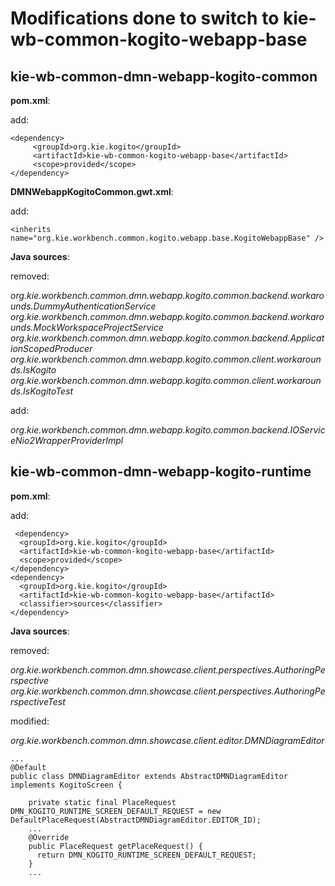 Modifications done to switch to kie-wb-common-kogito-webapp-base
================================================================

kie-wb-common-dmn-webapp-kogito-common
--------------------------------------

**pom.xml**: 

add:

    <dependency>
         <groupId>org.kie.kogito</groupId>
         <artifactId>kie-wb-common-kogito-webapp-base</artifactId>
         <scope>provided</scope>
    </dependency>
    

**DMNWebappKogitoCommon.gwt.xml**:

add:

    <inherits name="org.kie.workbench.common.kogito.webapp.base.KogitoWebappBase" />
    
**Java sources**:

removed:

   *org.kie.workbench.common.dmn.webapp.kogito.common.backend.workarounds.DummyAuthenticationService
    org.kie.workbench.common.dmn.webapp.kogito.common.backend.workarounds.MockWorkspaceProjectService
    org.kie.workbench.common.dmn.webapp.kogito.common.backend.ApplicationScopedProducer
    org.kie.workbench.common.dmn.webapp.kogito.common.client.workarounds.IsKogito
    org.kie.workbench.common.dmn.webapp.kogito.common.client.workarounds.IsKogitoTest*
        
add:

   *org.kie.workbench.common.dmn.webapp.kogito.common.backend.IOServiceNio2WrapperProviderImpl*      
        

kie-wb-common-dmn-webapp-kogito-runtime
--------------------------------------

**pom.xml**: 

add:

     <dependency>
      <groupId>org.kie.kogito</groupId>
      <artifactId>kie-wb-common-kogito-webapp-base</artifactId>
      <scope>provided</scope>
    </dependency>
    <dependency>
      <groupId>org.kie.kogito</groupId>
      <artifactId>kie-wb-common-kogito-webapp-base</artifactId>
      <classifier>sources</classifier>
    </dependency>  
    
    
**Java sources**:

removed:

   *org.kie.workbench.common.dmn.showcase.client.perspectives.AuthoringPerspective*
   *org.kie.workbench.common.dmn.showcase.client.perspectives.AuthoringPerspectiveTest*
        
        
modified:

   *org.kie.workbench.common.dmn.showcase.client.editor.DMNDiagramEditor*
        
    
    ...
    @Default
    public class DMNDiagramEditor extends AbstractDMNDiagramEditor implements KogitoScreen {

        private static final PlaceRequest DMN_KOGITO_RUNTIME_SCREEN_DEFAULT_REQUEST = new DefaultPlaceRequest(AbstractDMNDiagramEditor.EDITOR_ID);
        ...
        @Override
        public PlaceRequest getPlaceRequest() {
          return DMN_KOGITO_RUNTIME_SCREEN_DEFAULT_REQUEST;
        }
        ...
        
              
    

    